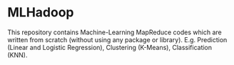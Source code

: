 # MLHadoop
This repository contains Machine-Learning MapReduce codes which are written from scratch (without using any package or library). E.g. Prediction (Linear and Logistic Regression), Clustering (K-Means), Classification (KNN).
